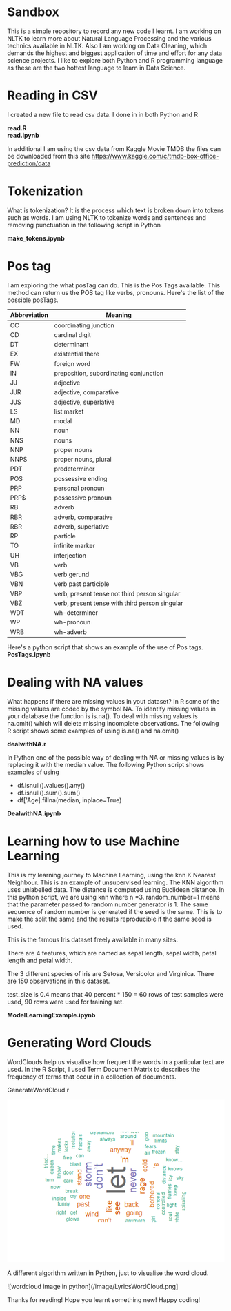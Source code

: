 # Sandbox
This is a simple repository to record any new code I learnt. I am working on NLTK to learn more about Natural Language Processing and the various technics available in NLTK. Also I am working on Data Cleaning, which demands the highest and biggest application of time and effort for any data science projects. I like to explore both Python and R programming language as these are the two hottest language to learn in Data Science.  

# Reading in CSV
I created a new file to read csv data.
I done in in both Python and R

**read.R**  
**read.ipynb**

In additional I am using the csv data from Kaggle Movie TMDB
the files can be downloaded from this site 
https://www.kaggle.com/c/tmdb-box-office-prediction/data

# Tokenization

What is tokenization? It is the process which text is broken down into tokens such as words. I am using NLTK to tokenize words and sentences and removing punctuation in the following script in Python

**make_tokens.ipynb**

# Pos tag
I am exploring the what posTag can do. This is the Pos Tags available. This method can return us the POS tag like verbs, pronouns. Here's the list of the possible posTags.

**Abbreviation** | **Meaning** 
--- | --- 
CC | coordinating junction
CD | cardinal digit
DT | determinant
EX | existential there
FW | foreign word
IN | preposition, subordinating conjunction
JJ | adjective
JJR | adjective, comparative
JJS | adjective, superlative
LS | list market
MD | modal
NN | noun
NNS| nouns
NNP | proper nouns
NNPS | proper nouns, plural
PDT | predeterminer
POS | possessive ending
PRP | personal pronoun
PRP$ | possessive pronoun
RB | adverb
RBR | adverb, comparative
RBR | adverb, superlative
RP | particle
TO | infinite marker
UH |interjection
VB | verb 
VBG | verb gerund
VBN | verb past participle
VBP | verb, present tense not third person singular
VBZ | verb, present tense with third person singular
WDT | wh-determiner
WP | wh-pronoun
WRB | wh-adverb

Here's a python script that shows an example of the use of Pos tags.
**PosTags.ipynb**

# Dealing with NA values

What happens if there are missing values in yout dataset? In R some of the missing values are coded by the symbol NA. To identify missing values in your database the function is is.na(). To deal with missing values is na.omit() which will delete missing incomplete observations. The following R script shows some examples of using is.na() and na.omit()


**dealwithNA.r**

In Python one of the possible way of dealing with NA or missing values is by replacing it with the median value. The following Python script shows examples of using 

* df.isnull().values().any()
* df.isnull().sum().sum()
* df['Age].fillna(median, inplace=True)


**DealwithNA.ipynb**


# Learning how to use Machine Learning

This is my learning journey to Machine Learning, using the knn K Nearest Neighbour. This is an example of unsupervised learning. The KNN algorithm uses unlabelled data. The distance is computed using Euclidean distance. In this python script, we are using knn where n =3. random_number=1 means that the parameter passed to random number generator is 1. The same sequence of random number is generated if the seed is the same. This is to make the split the same and the results reproducible if the same seed is used.

This is the famous Iris dataset freely available in many sites.

There are 4 features, which are named as sepal length, sepal width, petal length and petal width. 

The 3 different species of iris are Setosa, Versicolor and Virginica.
There are 150 observations in this dataset.

test_size is 0.4 means that 40 percent * 150 = 60 rows of test samples were used, 90 rows were used for training set.

**ModelLearningExample.ipynb**

# Generating Word Clouds
WordClouds help us visualise how frequent the words in a particular text are used. 
In the R Script, I used Term Document Matrix to describes the frequency of terms that occur in a collection of documents.

GenerateWordCloud.r

![wordcloud image](/image/wordcloud.png)

A different algorithm written in Python, just to visualise the word cloud.

![wordcloud image in python](/image/LyricsWordCloud.png]


Thanks for reading! Hope you learnt something new! Happy coding!


